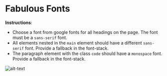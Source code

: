 # Fabulous Fonts

**Instructions**: 
* Choose a font from google fonts for all headings on the page. The font must be a `sans-serif` font.
* All elements nested in the `main` element should have a different `sans-serif` font. Provide a fallback in the font-stack. 
* The paragraph element with the class `code` should have a `monospace` font. Provide a fallback in the font-stack. 

![alt-text](/image/reference.png "Reference Image") 